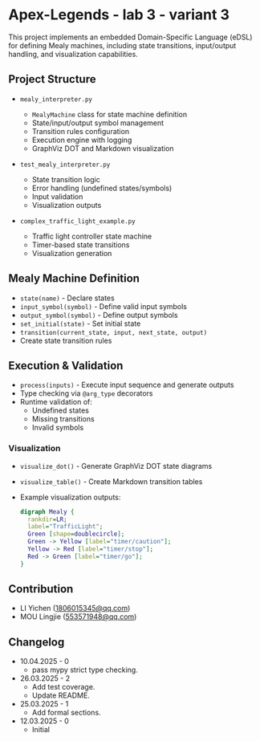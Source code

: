 # Apex-Legends - lab 3 - variant 3

This project implements an embedded Domain-Specific
Language (eDSL) for defining Mealy machines, including state
transitions, input/output handling, and visualization capabilities.

## Project Structure

- `mealy_interpreter.py`  
  - `MealyMachine` class for state machine definition
  - State/input/output symbol management
  - Transition rules configuration
  - Execution engine with logging
  - GraphViz DOT and Markdown visualization

- `test_mealy_interpreter.py`  
  - State transition logic
  - Error handling (undefined states/symbols)
  - Input validation
  - Visualization outputs

- `complex_traffic_light_example.py`  
  - Traffic light controller state machine
  - Timer-based state transitions
  - Visualization generation

## Mealy Machine Definition

- `state(name)` - Declare states
- `input_symbol(symbol)` - Define valid input symbols
- `output_symbol(symbol)` - Define output symbols
- `set_initial(state)` - Set initial state
- `transition(current_state, input, next_state, output)`
- Create state transition rules

## Execution & Validation

- `process(inputs)` - Execute input sequence and generate outputs
- Type checking via `@arg_type` decorators
- Runtime validation of:
  - Undefined states
  - Missing transitions
  - Invalid symbols

### Visualization

- `visualize_dot()` - Generate GraphViz DOT state diagrams
- `visualize_table()` - Create Markdown transition tables
- Example visualization outputs:

  ```dot
  digraph Mealy {
    rankdir=LR;
    label="TrafficLight";
    Green [shape=doublecircle];
    Green -> Yellow [label="timer/caution"];
    Yellow -> Red [label="timer/stop"];
    Red -> Green [label="timer/go"];
  }

## Contribution

- LI Yichen (<1806015345@qq.com>)
- MOU Lingjie (<553571948@qq.com>)

## Changelog

- 10.04.2025 - 0
  - pass mypy strict type checking.
- 26.03.2025 - 2
  - Add test coverage.
  - Update README.
- 25.03.2025 - 1
  - Add formal sections.
- 12.03.2025 - 0
  - Initial
